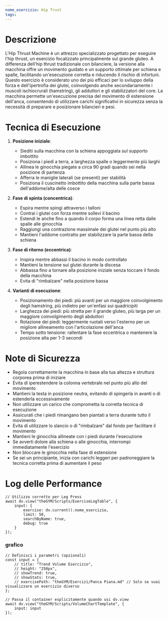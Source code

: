 ```yaml
---
nome_esercizio: Hip Trust
tags:
---
```

# Descrizione
L'Hip Thrust Machine è un attrezzo specializzato progettato per eseguire l'hip thrust, un esercizio focalizzato principalmente sul grande gluteo. A differenza dell'hip thrust tradizionale con bilanciere, la versione alla macchina offre un movimento guidato e un supporto ottimale per schiena e spalle, facilitando un'esecuzione corretta e riducendo il rischio di infortuni. Questo esercizio è considerato uno dei più efficaci per lo sviluppo della forza e dell'ipertrofia dei glutei, coinvolgendo anche secondariamente i muscoli ischiocrurali (hamstring), gli adduttori e gli stabilizzatori del core. La macchina permette un'esecuzione precisa del movimento di estensione dell'anca, consentendo di utilizzare carichi significativi in sicurezza senza la necessità di preparare e posizionare bilancieri e pesi.

# Tecnica di Esecuzione
1. **Posizione iniziale**:
   - Siediti sulla macchina con la schiena appoggiata sul supporto imbottito
   - Posiziona i piedi a terra, a larghezza spalle o leggermente più larghi
   - Allinea le ginocchia piegate a circa 90 gradi quando sei nella posizione di partenza
   - Afferra le maniglie laterali (se presenti) per stabilità
   - Posiziona il cuscinetto imbottito della macchina sulla parte bassa dell'addome/alta delle cosce

2. **Fase di spinta (concentrica)**:
   - Espira mentre spingi attraverso i talloni
   - Contrai i glutei con forza mentre sollevi il bacino
   - Estendi le anche fino a quando il corpo forma una linea retta dalle spalle alle ginocchia
   - Raggiungi una contrazione massimale dei glutei nel punto più alto
   - Mantieni l'addome contratto per stabilizzare la parte bassa della schiena

3. **Fase di ritorno (eccentrica)**:
   - Inspira mentre abbassi il bacino in modo controllato
   - Mantieni la tensione sui glutei durante la discesa
   - Abbassa fino a tornare alla posizione iniziale senza toccare il fondo della macchina
   - Evita di "rimbalzare" nella posizione bassa

4. **Varianti di esecuzione**:
   - Posizionamento dei piedi: più avanti per un maggiore coinvolgimento degli hamstring, più indietro per un'enfasi sui quadricipiti
   - Larghezza dei piedi: più stretta per il grande gluteo, più larga per un maggiore coinvolgimento degli abduttori
   - Rotazione dei piedi: leggermente ruotati verso l'esterno per un migliore allineamento con l'articolazione dell'anca
   - Tempo sotto tensione: rallentare la fase eccentrica o mantenere la posizione alta per 1-3 secondi

# Note di Sicurezza
- Regola correttamente la macchina in base alla tua altezza e struttura corporea prima di iniziare
- Evita di iperestendere la colonna vertebrale nel punto più alto del movimento
- Mantieni la testa in posizione neutra, evitando di spingerla in avanti o di estenderla eccessivamente
- Non utilizzare un carico che comprometta la corretta tecnica di esecuzione
- Assicurati che i piedi rimangano ben piantati a terra durante tutto il movimento
- Evita di utilizzare lo slancio o di "rimbalzare" dal fondo per facilitare il movimento
- Mantieni le ginocchia allineate con i piedi durante l'esecuzione
- Se avverti dolore alla schiena o alle ginocchia, interrompi immediatamente l'esercizio
- Non bloccare le ginocchia nella fase di estensione
- Se sei un principiante, inizia con carichi leggeri per padroneggiare la tecnica corretta prima di aumentare il peso

# Log delle Performance
```dataviewjs
// Utilizzo corretto per Leg Press
await dv.view("theGYM/Scripts/ExerciseLogTable", {
    input: {
        exercise: dv.current().nome_esercizio,
        limit: 50,
        searchByName: true,
        debug: true
    }
});
```
### grafico
```dataviewjs
// Definisci i parametri (opzionali)
const input = {
    // title: "Trend Volume Esercizio",
    // height: "250px",
    // showTrend: true,
    // showStats: true,
    // exercisePath: "theGYM/Esercizi/Panca Piana.md" // Solo se vuoi visualizzare un esercizio diverso
};

// Passa il container esplicitamente quando usi dv.view
await dv.view("theGYM/Scripts/VolumeChartTemplate", {
    input: input
});
```